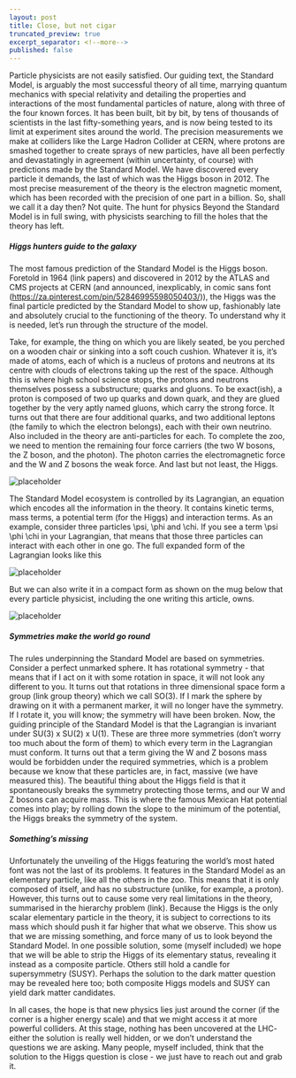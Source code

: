 ```yaml
---
layout: post
title: Close, but not cigar
truncated_preview: true
excerpt_separator: <!--more-->
published: false
---
```


Particle physicists are not easily satisfied. Our guiding text, the Standard Model, is arguably the most successful theory of all time, 
marrying quantum mechanics with special relativity and detailing the properties and interactions of the most fundamental particles of 
nature, along with three of the four known forces. It has been built, bit by bit, by tens of thousands of scientists in the last 
fifty-something years, and is now being tested to its limit at experiment sites around the world. The precision measurements we make at 
colliders like the Large Hadron Collider at CERN, where protons are smashed together to create sprays of new particles, have all been 
perfectly and devastatingly in agreement (within uncertainty, of course) with predictions made by the Standard Model. We have discovered 
every particle it demands, the last of which was the Higgs boson in 2012. The most precise measurement of the theory is the electron 
magnetic moment, which has been recorded with the precision of one part in a billion. So, shall we call it a day then? Not quite. The 
hunt for physics Beyond the Standard Model is in full swing, with physicists searching to fill the holes that the theory has left.

<!--more-->

##### Higgs hunters guide to the galaxy
The most famous prediction of the Standard Model is the Higgs boson. Foretold in 1964 (link papers) and discovered in 2012 by the ATLAS and 
CMS projects at CERN (and announced, inexplicably, in comic sans font (https://za.pinterest.com/pin/52846995598050403/)), the Higgs was the 
final particle predicted by the Standard Model to show up, fashionably late and absolutely crucial to the functioning of the theory. To 
understand why it is needed, let’s run through the structure of the model.

Take, for example, the thing on which you are likely seated, be you perched on a wooden chair or sinking into a soft couch cushion. Whatever 
it is, it’s made of atoms, each of which is a nucleus of protons and neutrons at its centre with clouds of electrons taking up the rest of 
the space. Although this is where high school science stops, the protons and neutrons themselves possess a substructure; quarks and gluons. 
To be exact(ish), a proton is composed of two up quarks and down quark, and they are glued together by the very aptly named gluons, which 
carry the strong force. It turns out that there are four additional quarks, and two additional leptons (the family to which the electron 
belongs), each with their own neutrino. Also included in the theory are anti-particles for each. To complete the zoo, we need to mention the 
remaining four force carriers (the two W  bosons, the Z boson, and the photon). The photon carries the electromagnetic force and the W and Z 
bosons the weak force. And last but not least, the Higgs.

![placeholder](https://github.com/lhmason/lhmason.github.io/blob/main/SM.png?raw=true)

The Standard Model ecosystem is controlled by its Lagrangian, an equation which encodes all the information in the theory. It contains kinetic 
terms, mass terms, a potential term (for the Higgs) and interaction terms. As an example, consider three particles \psi, \phi and \chi. If you 
see a term \psi \phi \chi in your Lagrangian, that means that those three particles can interact with each other in one go. The full expanded 
form of the Lagrangian looks like this

![placeholder](https://github.com/lhmason/lhmason.github.io/blob/main/LSM.png?raw=true)

But we can also write it in a compact form as shown on the mug below that every particle physicist, including the one writing this article, owns.

![placeholder](https://github.com/lhmason/lhmason.github.io/blob/main/Mug.png?raw=true)

##### Symmetries make the world go round
The rules underpinning the Standard Model are based on symmetries. Consider a perfect unmarked sphere. It has rotational symmetry - that means that if 
I act on it with some rotation in space, it will not look any different to you. It turns out that rotations in three dimensional space form a group 
(link group theory) which we call SO(3). If I mark the sphere by drawing on it with a permanent marker, it will no longer have the symmetry. If I rotate 
it, you will know; the symmetry will have been broken. Now, the guiding principle of the Standard Model is that the Lagrangian is invariant under 
SU(3) x SU(2) x U(1). These are three more symmetries (don’t worry too much about the form of them) to which every term in the Lagrangian must conform. 
It turns out that a term giving the W and Z bosons mass would be forbidden under the required symmetries, which is a problem because we know that these 
particles are, in fact, massive (we have measured this). The beautiful thing about the Higgs field is that it spontaneously breaks the symmetry protecting 
those terms, and our W and Z bosons can acquire mass. This is where the famous Mexican Hat potential comes into play; by rolling down the slope to the 
minimum of the potential, the Higgs breaks the symmetry of the system.

##### Something’s missing
Unfortunately the unveiling of the Higgs featuring the world’s most hated font was not the last of its problems. It features in the Standard Model as an 
elementary particle, like all the others in the zoo. This means that it is only composed of itself, and has no substructure (unlike, for example, a proton). 
However, this turns out to cause some very real limitations in the theory, summarised in the hierarchy problem (link). Because the Higgs is the only scalar 
elementary particle in the theory, it is subject to corrections to its mass which should push it far higher that what we observe. This show us that we are 
missing something, and force many of us to look beyond the Standard Model. In one possible solution, some (myself included) we hope that we will be able to 
strip the Higgs of its elementary status, revealing it instead as a composite particle. Others still hold a candle for supersymmetry (SUSY). Perhaps the 
solution to the dark matter question may be revealed here too; both composite Higgs models and SUSY can yield dark matter candidates. 

In all cases, the hope is that new physics lies just around the corner (if the corner is a higher energy scale) and that we might access it at more powerful 
colliders. At this stage, nothing has been uncovered at the LHC- either the solution is really well hidden, or we don’t understand the questions we are asking. 
Many people, myself included, think that the solution to the Higgs question is close - we just have to reach out and grab it.
